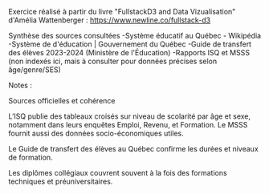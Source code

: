 Exercice réalisé à partir du livre "FullstackD3 and Data Vizualisation" d'Amélia Wattenberger : https://www.newline.co/fullstack-d3

Synthèse des sources consultées
-Système éducatif au Québec - Wikipédia
-Système de d'éducation | Gouvernement du Québec
-Guide de transfert des élèves 2023-2024 (Ministère de l'Éducation)
-Rapports ISQ et MSSS (non indexés ici, mais à consulter pour données précises selon âge/genre/SES)

Notes :

Sources officielles et cohérence

L’ISQ publie des tableaux croisés sur niveau de scolarité par âge et sexe, notamment dans leurs enquêtes Emploi, Revenu, et Formation. Le MSSS fournit aussi des données socio-économiques utiles.

Le Guide de transfert des élèves au Québec confirme les durées et niveaux de formation.

Les diplômes collégiaux couvrent souvent à la fois des formations techniques et préuniversitaires.

